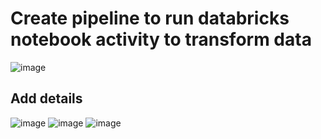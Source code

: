 # Create pipeline to run databricks notebook activity to transform data
![image](https://github.com/krsanjay11/Azure-Data-factory-covid-19-project/assets/21271522/b8245fd4-640b-4fe0-b3b7-814bd7741847)

## Add details
![image](https://github.com/krsanjay11/Azure-Data-factory-covid-19-project/assets/21271522/a6986803-a667-4afa-a7b2-fa24887fdc92)
![image](https://github.com/krsanjay11/Azure-Data-factory-covid-19-project/assets/21271522/3bfc43cc-4cd8-41fb-a817-74e536d6a436)
![image](https://github.com/krsanjay11/Azure-Data-factory-covid-19-project/assets/21271522/c39f72c4-055f-452d-84c9-a8d9196860f1)
